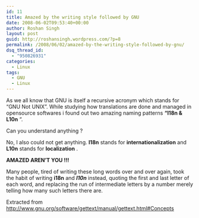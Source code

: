 ```yaml
---
id: 11
title: Amazed by the writing style followed by GNU
date: 2008-06-02T09:53:40+00:00
author: Roshan Singh
layout: post
guid: http://roshansingh.wordpress.com/?p=8
permalink: /2008/06/02/amazed-by-the-writing-style-followed-by-gnu/
dsq_thread_id:
  - "950826931"
categories:
  - Linux
tags:
  - GNU
  - Linux
---
```

As we all know that GNU is itself a recursive acronym which stands for &#8220;GNU Not UNIX&#8221;. While studying how translations are done and managed in opensource softwares i found out two amazing naming patterns **&#8220;I18n & L10n** &#8220;.

Can you understand anything ?

No, I also could not get anything. **I18n** stands for **internationalization** and **L10n** stands for **localization** .

**AMAZED AREN&#8217;T YOU !!!**

Many people, tired of writing these long words over and over again, took the habit of writing **i18n** and _**l10n**_ instead, quoting the first and last letter of each word, and replacing the run of intermediate letters by a number merely telling how many such letters there are.

Extracted from <http://www.gnu.org/software/gettext/manual/gettext.html#Concepts>